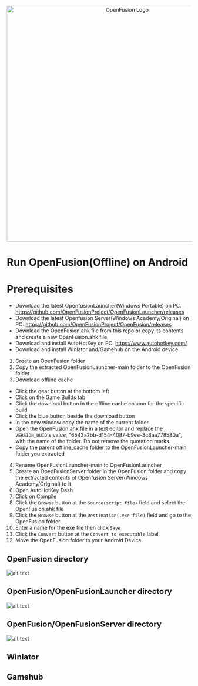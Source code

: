 <p align="center"><img width="640" src="res/openfusion-hero.png" alt="OpenFusion Logo"></p>

# Run OpenFusion(Offline) on Android

# Prerequisites
- Download the latest OpenfusionLauncher(Windows Portable) on PC.  https://github.com/OpenFusionProject/OpenFusionLauncher/releases
- Download the latest Openfusion Server(Windows Academy/Original) on PC. https://github.com/OpenFusionProject/OpenFusion/releases
- Download the OpenFusion.ahk file from this repo or copy its contents and create a new OpenFusion.ahk file
- Download and install AutoHotKey on PC. https://www.autohotkey.com/
- Download and install Winlator and/Gamehub on the Android device.

1. Create an OpenFusion folder
2. Copy the extracted OpenFusionLauncher-main folder to the OpenFusion folder
3. Download offline cache
- Click the gear button at the bottom left
- Click on the Game Builds tab
- Click the download button in the offline cache column for the specific build
- Click the blue button beside the download button
- In the new window copy the name of the current folder
- Open the OpenFusion.ahk file in a text editor and replace the `VERSION_UUID`'s value, "6543a2bb-d154-4087-b9ee-3c8aa778580a", with the name of the folder. Do not remove the quotation marks.
- Copy the parent offline_cache folder to the OpenFusionLauncher-main folder you extracted
4. Rename OpenFusionLauncher-main to OpenFusionLauncher
5. Create an OpenFusionServer folder in the OpenFusion folder and copy the extracted contents of Openfusion Server(Windows Academy/Original) to it
7. Open AutoHotKey Dash
8. Click on Compile
9. Click the `Browse` button at the `Source(script file)` field and select the OpenFusion.ahk file
10. Click the `Browse` button at the `Destination(.exe file)` field and go to the OpenFusion folder
11. Enter a name for the exe file then click `Save`
12. Click the `Convert` button at the `Convert to executable` label.
13. Move the OpenFusion folder to your Android Device.

## OpenFusion directory
![alt text]([image-url](OpenFusionDirectory.png))

## OpenFusion/OpenFusionLauncher directory
![alt text]([image-url](OpenFusionLaunceher.png))

## OpenFusion/OpenFusionServer directory
![alt text]([image-url](OpenFusionServer.png))

## Winlator

## Gamehub
